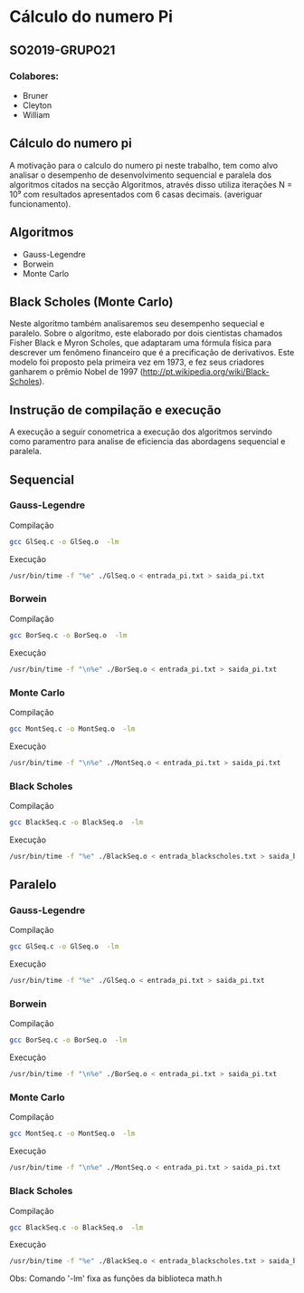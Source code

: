 
# Cálculo do numero Pi
## SO2019-GRUPO21
### Colabores:
- Bruner
- Cleyton
- William


## Cálculo do numero pi
A motivação para o calculo do numero pi neste trabalho, tem como alvo analisar o desempenho de desenvolvimento sequencial e paralela dos algoritmos citados na secção Algoritmos, através disso utiliza iterações N = 10⁹ com resultados apresentados com 6 casas decimais. (averiguar funcionamento).

## Algoritmos
- Gauss-Legendre
- Borwein
- Monte Carlo

## Black Scholes (Monte Carlo)

Neste algoritmo também analisaremos seu desempenho sequecial e paralelo. 
Sobre o algoritmo, este elaborado por dois cientistas chamados Fisher Black e Myron Scholes, que adaptaram
uma fórmula física para descrever um fenômeno financeiro que é a precificação de
derivativos. Este modelo foi proposto pela primeira vez em 1973, e fez seus criadores
ganharem o prêmio Nobel de 1997 (http://pt.wikipedia.org/wiki/Black-Scholes).



## Instrução de compilação e execução

A execução a seguir conometrica a execução dos algoritmos servindo como paramentro para analise de eficiencia das abordagens sequencial e paralela.

## Sequencial
### Gauss-Legendre
Compilação
```bash
gcc GlSeq.c -o GlSeq.o  -lm
```
Execução
```bash
/usr/bin/time -f "%e" ./GlSeq.o < entrada_pi.txt > saida_pi.txt
```
### Borwein
Compilação
```bash
gcc BorSeq.c -o BorSeq.o  -lm
```
Execução
```bash
/usr/bin/time -f "\n%e" ./BorSeq.o < entrada_pi.txt > saida_pi.txt
```

### Monte Carlo
Compilação
```bash
gcc MontSeq.c -o MontSeq.o  -lm
```
Execução
```bash
/usr/bin/time -f "\n%e" ./MontSeq.o < entrada_pi.txt > saida_pi.txt
```
### Black Scholes
Compilação
```bash
gcc BlackSeq.c -o BlackSeq.o  -lm
```
Execução
```bash
/usr/bin/time -f "%e" ./BlackSeq.o < entrada_blackscholes.txt > saida_blackscholes.txt
```

## Paralelo
### Gauss-Legendre
Compilação
```bash
gcc GlSeq.c -o GlSeq.o  -lm
```
Execução
```bash
/usr/bin/time -f "%e" ./GlSeq.o < entrada_pi.txt > saida_pi.txt
```
### Borwein
Compilação
```bash
gcc BorSeq.c -o BorSeq.o  -lm
```
Execução
```bash
/usr/bin/time -f "\n%e" ./BorSeq.o < entrada_pi.txt > saida_pi.txt
```

### Monte Carlo
Compilação
```bash
gcc MontSeq.c -o MontSeq.o  -lm
```
Execução
```bash
/usr/bin/time -f "\n%e" ./MontSeq.o < entrada_pi.txt > saida_pi.txt
```
### Black Scholes
Compilação
```bash
gcc BlackSeq.c -o BlackSeq.o  -lm
```
Execução
```bash
/usr/bin/time -f "%e" ./BlackSeq.o < entrada_blackscholes.txt > saida_blackscholes.txt
```

Obs: Comando '-lm' fixa as funções da biblioteca math.h

